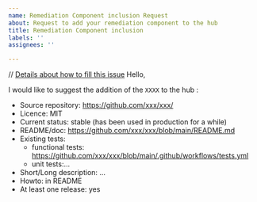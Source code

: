 ```yaml
---
name: Remediation Component inclusion Request
about: Request to add your remediation component to the hub
title: Remediation Component inclusion
labels: ''
assignees: ''

---
```


// [Details about how to fill this issue](https://doc.crowdsec.net/docs/next/contributing/contributing_bouncers/)
Hello,

I would like to suggest the addition of the `XXXX` to the hub :

- Source repository: https://github.com/xxx/xxx/
- Licence: MIT
- Current status: stable (has been used in production for a while)
- README/doc: https://github.com/xxx/xxx/blob/main/README.md
- Existing tests:
  - functional tests: https://github.com/xxx/xxx/blob/main/.github/workflows/tests.yml
  - unit tests:...
- Short/Long description: ...
- Howto: in README
- At least one release: yes
